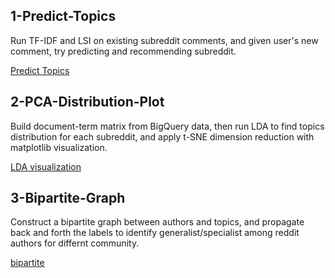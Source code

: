 ## 1-Predict-Topics

Run TF-IDF and LSI on existing subreddit comments, and given user's new comment, try predicting and recommending subreddit.

[Predict Topics](https://github.com/chocoluffy/redditQA/tree/master/1-Predict-Topics)

## 2-PCA-Distribution-Plot

Build document-term matrix from BigQuery data, then run LDA to find topics distribution for each subreddit, and apply t-SNE dimension reduction with matplotlib visualization.

[LDA visualization](https://github.com/chocoluffy/redditQA/tree/master/2-PCA-Distribution-Plot)

## 3-Bipartite-Graph

Construct a bipartite graph between authors and topics, and propagate back and forth the labels to identify generalist/specialist among reddit authors for differnt community.

[bipartite](https://github.com/chocoluffy/redditQA/tree/master/3-Bipartite-Graph)